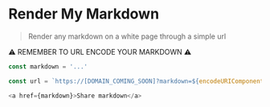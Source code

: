 # Render My Markdown

> Render any markdown on a white page through a simple url

⚠️ REMEMBER TO URL ENCODE YOUR MARKDOWN ⚠️

```javascript
const markdown = '...'

const url = `https://[DOMAIN_COMING_SOON]?markdown=${encodeURIComponent(markdown)}`

<a href={markdown}>Share markdown</a>
```